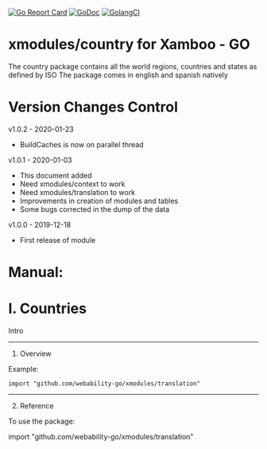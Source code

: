 [ ![Go Report Card](https://goreportcard.com/badge/github.com/webability-go/xmodules/country)](https://goreportcard.com/report/github.com/webability-go/xmodules/country)
[ ![GoDoc](https://godoc.org/github.com/webability-go/xmodules/country?status.png)](https://godoc.org/github.com/webability-go/xmodules/country)
[ ![GolangCI](https://golangci.com/badges/github.com/webability-go/xmodules/country.svg)](https://golangci.com)

xmodules/country for Xamboo - GO
================================

The country package contains all the world regions, countries and states as defined by ISO
The package comes in english and spanish natively


Version Changes Control
=======================

v1.0.2 - 2020-01-23
- BuildCaches is now on parallel thread

v1.0.1 - 2020-01-03
- This document added
- Need xmodules/context to work
- Need xmodules/translation to work
- Improvements in creation of modules and tables
- Some bugs corrected in the dump of the data

v1.0.0 - 2019-12-18
- First release of module



Manual:
=======================

I. Countries
=======================

Intro

-----------------------
1. Overview

Example:

```
import "github.com/webability-go/xmodules/translation"

```


-----------------------
2. Reference

To use the package:

import "github.com/webability-go/xmodules/translation"

